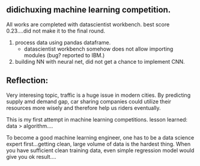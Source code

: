 ## didichuxing machine learning competition.

All works are completed with datascientist workbench.
best score 0.23....did not make it to the final round. 

1. process data using pandas dataframe.
   - datascientist workbench somehow does not allow importing modules (bug? reported to IBM.)
2. building NN with neural net, did not get a chance to implement CNN.


## Reflection:
Very interesing topic, traffic is a huge issue in modern cities. By predicting supply amd demand gap, car sharing companies could utilize their resources more wisely and therefore help us riders eventually.

This is my first attempt in machine learning competitions. lesson learned: data > algorithm....

To become a good machine learning engineer, one has to be a data science expert first...getting clean, large volume of data is the hardest thing. When you have sufficient clean training data, even simple regression model would give you ok result....
